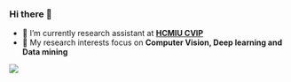 ### Hi there 👋

<!--
**nguyenquivinhquang/nguyenquivinhquang** is a ✨ _special_ ✨ repository because its `README.md` (this file) appears on your GitHub profile.

Here are some ideas to get you started:

- 🔭 I’m currently working on ...
- 🌱 I’m currently learning ...
- 👯 I’m looking to collaborate on ...
- 🤔 I’m looking for help with ...
- 💬 Ask me about ...
- 📫 How to reach me: ...
- 😄 Pronouns: ...
- ⚡ Fun fact: ...
-->
- 🔭 I’m currently research assistant at [**HCMIU CVIP**](https://hcmiu-cvip.github.io/)
- 🌱 My research interests focus on **Computer Vision, Deep learning and Data mining**

<img align="bottom" src="https://github-readme-stats.vercel.app/api?username=nguyenquivinhquang&show_icons=true&icon_color=CE1D2D&text_color=718096&bg_color=ffffff" />
